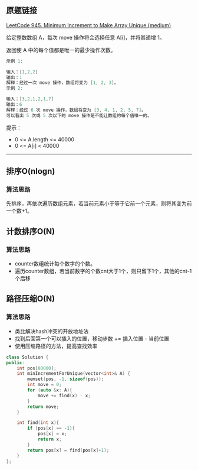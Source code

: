 ## 原题链接

[LeetCode 945. Minimum Increment to Make Array Unique (medium)](https://leetcode-cn.com/problems/minimum-increment-to-make-array-unique/)

给定整数数组 A，每次 move 操作将会选择任意 A[i]，并将其递增 1。

返回使 A 中的每个值都是唯一的最少操作次数。

```cpp
示例 1:

输入：[1,2,2]
输出：1
解释：经过一次 move 操作，数组将变为 [1, 2, 3]。
示例 2:

输入：[3,2,1,2,1,7]
输出：6
解释：经过 6 次 move 操作，数组将变为 [3, 4, 1, 2, 5, 7]。
可以看出 5 次或 5 次以下的 move 操作是不能让数组的每个值唯一的。
```

提示：

- 0 <= A.length <= 40000
- 0 <= A[i] < 40000

---

## 排序O(nlogn)

### 算法思路

先排序，再依次遍历数组元素，若当前元素小于等于它前一个元素，则将其变为前一个数+1。

## 计数排序O(N)

### 算法思路

- counter数组统计每个数字的个数。
- 遍历counter数组，若当前数字的个数cnt大于1个，则只留下1个，其他的cnt-1个后移


## 路径压缩O(N)

### 算法思路

- 类比解决hash冲突的开放地址法
- 找到后面第一个可以插入的位置，移动步数 += 插入位置 - 当前位置
- 使用压缩路径的方法，提高查找效率


```cpp
class Solution {
public:
    int pos[80000];
    int minIncrementForUnique(vector<int>& A) {
        memset(pos, -1, sizeof(pos));
        int move = 0;
        for (auto &x: A){
            move += find(x) - x;
        }
        return move;
    }

    int find(int x){
        if (pos[x] == -1){
            pos[x] = x;
            return x;
        }
        return pos[x] = find(pos[x]+1);
    }
};
```